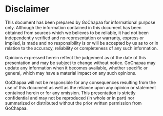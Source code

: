 # Disclaimer

This document has been prepared by GoChapaa for informational purpose only. Although the information contained in this document has been obtained from sources which we believes to be reliable, it had not been independently verified and no representation or warranty, express or implied, is made and no responsibility is or will be accepted by us as to or in relation to the accuracy, reliability or completeness of any such information. 

Opinions expressed herein reflect the judgement as of the date of this presentation and may be subject to change without notice. GoChapaa may update any information when it becomes available, whether specific or general, which may have a material impact on any such opinions. 

GoChapaa will not be responsible for any consequences resulting from the use of this document as well as the reliance upon any opinion or statement contained herein or for any omission. This presentation is strictly confidential and may not be reproduced (in whole or in part) nor summarized or distributed without the prior written permission from GoChapaa.
